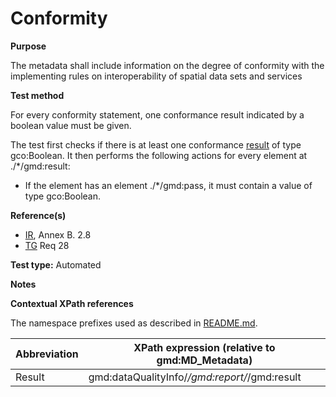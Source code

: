 
# Conformity

**Purpose**	

The metadata shall include information on the degree of conformity with the implementing
rules on interoperability of spatial data sets and services

**Test method**	

For every conformity statement, one conformance result indicated by a boolean value must be given.

The test first checks if there is at least one conformance [result](#result) of type gco:Boolean. 
It then performs the following actions for every element at ./*/gmd:result:
*	If the element has an element ./*/gmd:pass, it must contain a value of type gco:Boolean.


**Reference(s)**	 

* [IR](./README.md#IR), Annex B. 2.8
* [TG](./README.md#TG) Req 28
 
**Test type:** Automated

**Notes**

**Contextual XPath references**

The namespace prefixes used as described in [README.md](./README.md#namespaces).

Abbreviation                                   |  XPath expression (relative to gmd:MD_Metadata)
-----------------------------------------------| -------------------------------------------------------------------------
<a name="result"></a> Result   | gmd:dataQualityInfo/*/gmd:report/*/gmd:result

